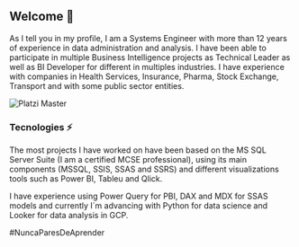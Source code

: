 ## Welcome 👋

As I tell you in my profile, I am a Systems Engineer with more than 12 years of experience in data administration and analysis. I have been able to participate in multiple Business Intelligence projects as Technical Leader as well as BI Developer for different in multiples industries. I have experience with companies in Health Services, Insurance, Pharma, Stock Exchange, Transport and with some public sector entities.

![Platzi Master](https://img.shields.io/badge/Platzi%20Master-C8-95ca3e)

### Tecnologies ⚡

The most projects I have worked on have been based on the MS SQL Server Suite (I am a certified MCSE professional), using its main components (MSSQL, SSIS, SSAS and SSRS) and different visualizations tools such as Power BI, Tableu and Qlick.

I have experience using Power Query for PBI, DAX and MDX for SSAS models and currently I´m advancing with Python for data science and Looker for data analysis in GCP.

#NuncaParesDeAprender



<!--
**donfuentes/donfuentes** is a ✨ _special_ ✨ repository because its `README.md` (this file) appears on your GitHub profile.

Here are some ideas to get you started:

- 🔭 I’m currently working on ...
- 🌱 I’m currently learning ...
- 👯 I’m looking to collaborate on ...
- 🤔 I’m looking for help with ...
- 💬 Ask me about ...
- 📫 How to reach me: ...
- 😄 Pronouns: ...
- ⚡ Fun fact: ...
-->
